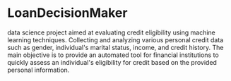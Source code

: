 # LoanDecisionMaker
data science project aimed at evaluating credit eligibility using machine learning techniques. Collecting and analyzing various personal credit data such as gender, individual's marital status, income, and credit history. The main objective is to provide an automated tool for financial institutions to quickly assess an individual's eligibility for credit based on the provided personal information.
